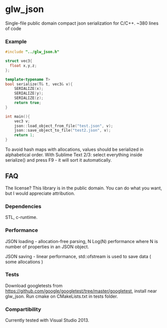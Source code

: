 # glw_json
Single-file public domain compact json serialization for C/C++.
~380 lines of code

### Example
```c++
#include "../glw_json.h"

struct vec3{
  float x,y,z;
};

template<typename T>
bool serialize(T& t, vec3& v){
	SERIALIZE(x);
	SERIALIZE(y);
	SERIALIZE(z);
	return true;
}

int main(){
	vec3 v;
	json::load_object_from_file("test.json", v);
	json::save_object_to_file("test2.json", v);
	return 1;
}
```

To avoid hash maps with allocations, values should be serialized in alphabetical order.
With Sublime Text 2/3: select everything inside serialize() and press F9 - it will sort it automatically.

## FAQ

The license?
This library is in the public domain. You can do what you want, but I would appreciate attribution.

### Dependencies
 STL, c-runtime.

### Performance
JSON loading - allocation-free parsing, N Log(N) performance where N is number of properties in an JSON object.

JSON saving - linear performance, std::ofstream is used to save data ( some allocations )

### Tests
 Download googletests from https://github.com/google/googletest/tree/master/googletest, install near glw_json. Run cmake on CMakeLists.txt in tests folder.

### Compartibility
 Currently tested with Visual Studio 2013.



